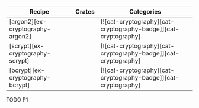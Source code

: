| Recipe | Crates | Categories |
|--------|--------|------------|
| [argon2][ex-cryptography-argon2] |  | [![cat-cryptography][cat-cryptography-badge]][cat-cryptography] |
| [scrypt][ex-cryptography-scrypt] |  | [![cat-cryptography][cat-cryptography-badge]][cat-cryptography] |
| [bcrypt][ex-cryptography-bcrypt] |  | [![cat-cryptography][cat-cryptography-badge]][cat-cryptography] |

<div class="hidden">
TODO P1
</div>
